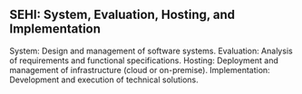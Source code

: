 ## SEHI: System, Evaluation, Hosting, and Implementation

System: Design and management of software systems.
Evaluation: Analysis of requirements and functional specifications.
Hosting: Deployment and management of infrastructure (cloud or on-premise).
Implementation: Development and execution of technical solutions.
